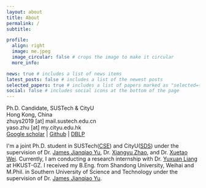 ```yaml
---
layout: about
title: About
permalink: /
subtitle: 

profile:
  align: right
  image: me.jpeg
  image_circular: false # crops the image to make it circular
  more_info: 

news: true # includes a list of news items
latest_posts: false # includes a list of the newest posts
selected_papers: true # includes a list of papers marked as "selected={true}"
social: false # includes social icons at the bottom of the page
---
```


Ph.D. Candidate, SUSTech & CityU<br>
Hong Kong, China<br>
zhuys2019 [at] mail.sustech.edu.cn<br>
yaso.zhu [at] my.cityu.edu.hk<br>
[Google scholar](https://scholar.google.com/citations?user=JXPpszAAAAAJ) | [Github](https://github.com/YasoZ) | [DBLP](https://dblp.org/pid/286/7280.html)<br>

I'm a joint Ph.D. student in SUSTech([CSE](https://cse.sustech.edu.cn/)) and CityU([SDS](https://www.sdsc.cityu.edu.hk/)) under the supervision of Dr. [James Jianqiao Yu](https://jamesyu.me/), Dr. [Xiangyu Zhao](https://zhaoxyai.github.io/), and Dr. [Xuetao Wei](https://cse.sustech.edu.cn/faculty/~weixt/). Currently, I am conducting a research internship with Dr. [Yuxuan Liang](http://yuxuanliang.com/) at HKUST-GZ.
I received my B.Eng. from Shandong University, Weihai and M.Phil. in Southern University of Science and Technology under the supervision of Dr. [James Jianqiao Yu](https://jamesyu.me/).
